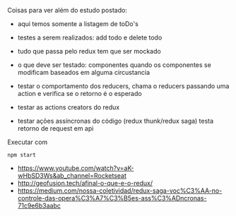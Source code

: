 

Coisas para ver além do estudo postado:


- aqui temos somente a listagem de toDo's
- testes a serem realizados: add todo e delete todo
- tudo que passa pelo redux tem que ser mockado

- o que deve ser testado: componentes quando os componentes se modificam baseados em alguma circustancia
- testar o comportamento dos reducers, chama o reducers passando uma action e verifica se o retorno é o esperado
- testar as actions creators do redux
- testar ações assíncronas do código (redux thunk/redux saga) testa retorno de request em api

Executar com
```
npm start
```

- https://www.youtube.com/watch?v=aK-wHbSD3Ws&ab_channel=Rocketseat
- http://geofusion.tech/afinal-o-que-e-o-redux/
- https://medium.com/nossa-coletividad/redux-saga-voc%C3%AA-no-controle-das-opera%C3%A7%C3%B5es-ass%C3%ADncronas-71c9e6b3aabc
